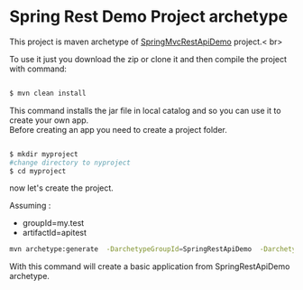 # Spring Rest Demo Project archetype
This project is maven archetype of [SpringMvcRestApiDemo](https://github.com/lucianogrippa/SpringMvcRestApiDemo) project.< br>

To use it just you download the zip or clone it and then compile the project with command:

```bash

$ mvn clean install

```
This command installs the jar file in local catalog and so you can use it to create your own app. <br />
Before creating an app you need to create a project folder.

```bash

$ mkdir myproject
#change directory to nyproject
$ cd myproject

```

now let's create the project. 

Assuming :
- groupId=my.test
- artifactId=apitest
  
```bash
mvn archetype:generate  -DarchetypeGroupId=SpringRestApiDemo  -DarchetypeArtifactId=SpringRestApiDemo-archetype  -DarchetypeVersion=0.1.6  -DgroupId=my.test   -DartifactId=apitest
```
With this command will create a basic application from SpringRestApiDemo archetype.